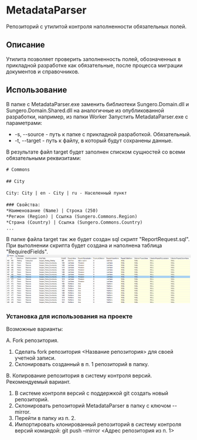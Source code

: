 # MetadataParser
Репозиторий с утилитой контроля наполненности обязательных полей.

## Описание
Утилита позволяет проверить заполненность полей, обозначенных в прикладной разработке как обязательные, после процесса миграции документов и справочников.

## Использование
В папке с MetadataParser.exe заменить библиотеки Sungero.Domain.dll и Sungero.Domain.Shared.dll на аналогичные из опубликованной разработки, например, из папки Worker
Запустить MetadataParser.exe с параметрами:
* -s, --source - путь к папке с прикладной разработкой. Обязательный.
* -t, --target - путь к файлу, в который будут сохранены данные.

В результате файл target будет заполнен списком сущностей со всеми обязательными реквизитами:
```
# Commons

## City

City: City | en - City | ru - Населенный пункт

### Свойства:
*Наименование (Name) | Строка (250)
*Регион (Region) | Ссылка (Sungero.Commons.Region)
*Страна (Country) | Ссылка (Sungero.Commons.Country)
...
```
В папке файла target так же будет создан sql скрипт "ReportRequest.sql". При выполнении скрипта будет создана и наполнена таблица "RequiredFields".
![Alt text](/ScriptResult.png?raw=true "Результат выполнения ReportRequest.sql")

### Установка для использования на проекте

Возможные варианты:

A. Fork репозитория.
1. Сделать fork репозитория <Название репозитория> для своей учетной записи.
2. Склонировать созданный в п. 1 репозиторий в папку.

B. Копирование репозитория в систему контроля версий.
Рекомендуемый вариант.
1. В системе контроля версий с поддержкой git создать новый репозиторий.
2. Склонировать репозиторий MetadataParser в папку с ключом --mirror.
3. Перейти в папку из п. 2.
4. Импортировать клонированный репозиторий в систему контроля версий командой:
git push –mirror <Адрес репозитория из п. 1>
